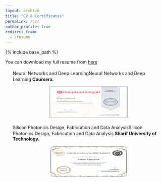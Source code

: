 ```yaml
---
layout: archive
title: "CV & Certificates"
permalink: /cv/
author_profile: true
redirect_from:
  - /resume
---
```


{% include base_path %}

You can download my full resume from [here](https://github.com/ErfanDejband/ErfanDejband.github.io/files/10553519/CV_Erfan_Dejband_latexe_.pdf)

<ul>
  <i class="fas fa-award" style="color:#FFD700;font-size:20px"></i>  Neural Networks and Deep LearningNeural Networks and Deep Learning <b> Coursera. </b>
  <p align="center">
  <img width="250" height="100" src="https://github.com/ErfanDejband/ErfanDejband.github.io/blob/master/images/Screenshot%202023-02-17%20130409.png?raw=true">
</p>
</ul>
<ul>
  <i class="fas fa-award" style="color:#FFD700;font-size:20px"></i> Silicon Photonics Design, Fabrication and Data AnalysisSilicon Photonics Design, Fabrication and Data Analysis <b> Sharif University of Technology. </b>
 
   <p align="center">
  <img width="250" height="100" src="https://github.com/ErfanDejband/ErfanDejband.github.io/blob/master/images/Screenshot%202023-02-17%20130357.png?raw=true">
</p>

</ul>
